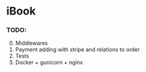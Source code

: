 # iBook
### TODO:
0. Middlewares
1. Payment adding with stripe and relations to order
2. Tests
3. Docker + gunicorn + nginx
